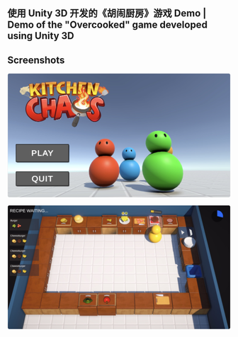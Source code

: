 ## 使用 Unity 3D 开发的《胡闹厨房》游戏 Demo | Demo of the "Overcooked" game developed using Unity 3D

## Screenshots

![](./main-menu.jpg)

![](./game.jpg)
